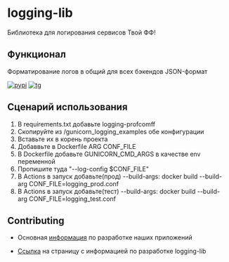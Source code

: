 #  logging-lib
Библиотека для логирования сервисов Твой ФФ!

## Функционал 
Форматирование логов в общий для всех бэкендов JSON-формат

[![pypi](https://img.shields.io/pypi/dm/logging-profcomff?label=PIP%20INSTALLS&style=for-the-badge)](https://pypi.org/project/logging-profcomff)
[![tg](https://img.shields.io/badge/telegram-Viribus%20unitis-brightgreen?style=for-the-badge&logo=telegram)](https://t.me/+eIMtCymYDepmN2Ey)

## Сценарий использования
1. В requirements.txt добавьте logging-profcomff
2. Скопируйте из /gunicorn_logging_examples обе конфигурации
3. Вставьте их в корень проекта
4. Добаввьте в Dockerfile ARG CONF_FILE
5. В Dockerfile добавьте GUNICORN_CMD_ARGS в качестве env переменной
6. Пропишите туда "--log-config  $CONF_FILE"
7. В Actions в запуск добавьте(прод) --build-args: docker build --build-arg CONF_FILE=logging_prod.conf
8. В Actions в запуск добавьте(тест) --build-args: docker build --build-arg CONF_FILE=logging_test.conf

## Contributing 
 - Основная [информация](https://github.com/profcomff/.github/wiki/%255Bdev%255D-Backend-%25D1%2580%25D0%25B0%25D0%25B7%25D1%2580%25D0%25B0%25D0%25B1%25D0%25BE%25D1%2582%25D0%25BA%25D0%25B0) по разработке наших приложений

 - [Ссылка](https://github.com/profcomff/logging-lib/blob/main/CONTRIBUTING.md) на страницу с информацией по разработке logging-lib
